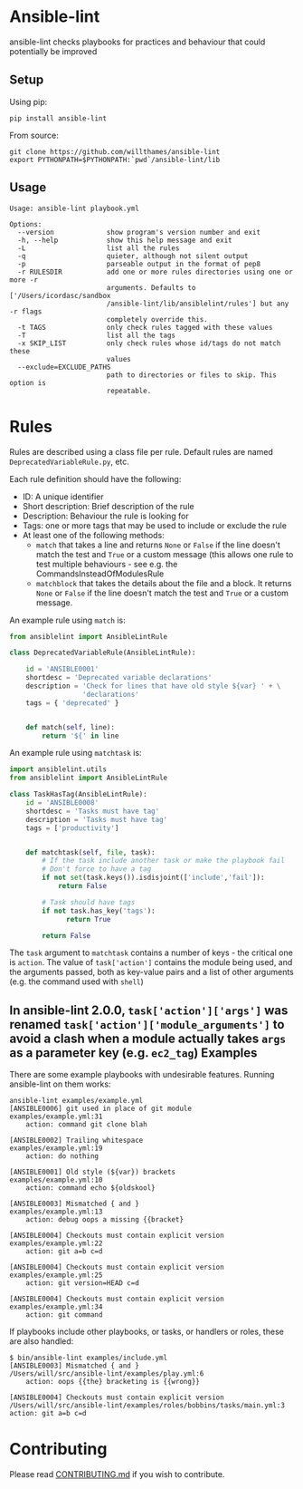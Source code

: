 Ansible-lint
============

ansible-lint checks playbooks for practices and behaviour that could
potentially be improved

Setup
-----

Using pip:
```
pip install ansible-lint
```

From source:
```
git clone https://github.com/willthames/ansible-lint
export PYTHONPATH=$PYTHONPATH:`pwd`/ansible-lint/lib
```

Usage
-----

```
Usage: ansible-lint playbook.yml

Options:
  --version             show program's version number and exit
  -h, --help            show this help message and exit
  -L                    list all the rules
  -q                    quieter, although not silent output
  -p                    parseable output in the format of pep8
  -r RULESDIR           add one or more rules directories using one or more -r
                        arguments. Defaults to ['/Users/icordasc/sandbox
                        /ansible-lint/lib/ansiblelint/rules'] but any -r flags
                        completely override this.
  -t TAGS               only check rules tagged with these values
  -T                    list all the tags
  -x SKIP_LIST          only check rules whose id/tags do not match these
                        values
  --exclude=EXCLUDE_PATHS
                        path to directories or files to skip. This option is
                        repeatable.
```

Rules
=====

Rules are described using a class file per rule.
Default rules are named `DeprecatedVariableRule.py`, etc.

Each rule definition should have the following:
* ID: A unique identifier
* Short description: Brief description of the rule
* Description: Behaviour the rule is looking for
* Tags: one or more tags that may be used to include or exclude the rule
* At least one of the following methods:
  * `match` that takes a line and returns `None` or `False` if
  the line doesn't match the test and `True` or a custom message (this
  allows one rule to test multiple behaviours - see e.g. the
  CommandsInsteadOfModulesRule
  * `matchblock` that takes the details about the file and a block.
  It returns `None` or `False` if the line doesn't match the test
  and `True` or a custom message.

An example rule using `match` is:

```python
from ansiblelint import AnsibleLintRule

class DeprecatedVariableRule(AnsibleLintRule):

    id = 'ANSIBLE0001'
    shortdesc = 'Deprecated variable declarations'
    description = 'Check for lines that have old style ${var} ' + \
                  'declarations'
    tags = { 'deprecated' }


    def match(self, line):
        return '${' in line
```

An example rule using `matchtask` is:

```python
import ansiblelint.utils
from ansiblelint import AnsibleLintRule

class TaskHasTag(AnsibleLintRule):
    id = 'ANSIBLE0008'
    shortdesc = 'Tasks must have tag'
    description = 'Tasks must have tag'
    tags = ['productivity']


    def matchtask(self, file, task):
        # If the task include another task or make the playbook fail
        # Don't force to have a tag
        if not set(task.keys()).isdisjoint(['include','fail']):
            return False

        # Task should have tags
        if not task.has_key('tags'):
              return True

        return False
```

The `task` argument to `matchtask` contains a number of keys - the critical one is `action`.
The value of `task['action']` contains the module being used, and the arguments passed, both
as key-value pairs and a list of other arguments (e.g. the command used with `shell`)

In ansible-lint 2.0.0, `task['action']['args']` was renamed `task['action']['module_arguments']`
to avoid a clash when a module actually takes `args` as a parameter key (e.g. `ec2_tag`)
Examples
--------

There are some example playbooks with undesirable features. Running
ansible-lint on them works:

```
ansible-lint examples/example.yml
[ANSIBLE0006] git used in place of git module
examples/example.yml:31
    action: command git clone blah

[ANSIBLE0002] Trailing whitespace
examples/example.yml:19
    action: do nothing

[ANSIBLE0001] Old style (${var}) brackets
examples/example.yml:10
    action: command echo ${oldskool}

[ANSIBLE0003] Mismatched { and }
examples/example.yml:13
    action: debug oops a missing {{bracket}

[ANSIBLE0004] Checkouts must contain explicit version
examples/example.yml:22
    action: git a=b c=d

[ANSIBLE0004] Checkouts must contain explicit version
examples/example.yml:25
    action: git version=HEAD c=d

[ANSIBLE0004] Checkouts must contain explicit version
examples/example.yml:34
    action: git command

```

If playbooks include other playbooks, or tasks, or handlers or roles, these
are also handled:

```
$ bin/ansible-lint examples/include.yml
[ANSIBLE0003] Mismatched { and }
/Users/will/src/ansible-lint/examples/play.yml:6
    action: oops {{the} bracketing is {{wrong}}

[ANSIBLE0004] Checkouts must contain explicit version
/Users/will/src/ansible-lint/examples/roles/bobbins/tasks/main.yml:3
action: git a=b c=d
```

Contributing
============

Please read
[CONTRIBUTING.md](https://github.com/willthames/ansible-lint/blob/master/CONTRIBUTING.md) if you wish to contribute.
